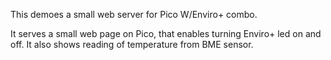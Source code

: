 This demoes a small web server for Pico W/Enviro+ combo. 

It serves a small web page on Pico, that enables turning Enviro+ led on and off. 
It also shows reading of temperature from BME sensor. 
